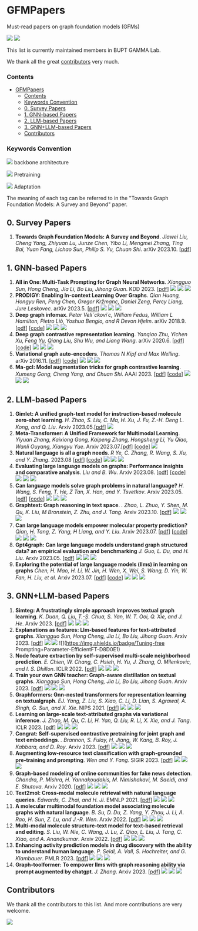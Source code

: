 # GFMPapers

Must-read papers on graph foundation models (GFMs)

![](https://img.shields.io/github/last-commit/BUPT-GAMMA/GFMpapers?color=blue) ![](https://img.shields.io/badge/PRs-Welcome-red) 

This list is currently maintained members in BUPT GAMMA Lab. 

We thank all the great [contributors](#contributors) very much.

### Contents

- [GFMPapers](#gfmpapers)
    - [Contents](#contents)
    - [Keywords Convention](#keywords-convention)
  - [0. Survey Papers](#0-survey-papers)
  - [1. GNN-based Papers](#1-gnn-based-papers)
  - [2. LLM-based Papers](#2-llm-based-papers)
  - [3. GNN+LLM-based Papers](#3-gnnllm-based-papers)
  - [Contributors](#contributors)


### Keywords Convention

![](https://img.shields.io/badge/xxx-DCE7F1) backbone architecture

![](https://img.shields.io/badge/yyy-EAD8D9) Pretraining

![](https://img.shields.io/badge/zzz-D8D0E1) Adaptation

The meaning of each tag can be referred to in the "Towards Graph Foundation Models: A Survey and Beyond" paper.

## 0. Survey Papers
1. **Towards Graph Foundation Models: A Survey and Beyond**. *Jiawei Liu, Cheng Yang, Zhiyuan Lu, Junze Chen, Yibo Li, Mengmei Zhang, Ting Bai, Yuan Fang, Lichao Sun, Philip S. Yu, Chuan Shi*. arXiv 2023.10. [[pdf](https://arxiv.org/pdf/2310.11829.pdf)]


## 1. GNN-based Papers

1. **All in One: Multi-Task Prompting for Graph Neural Networks**. *Xiangguo Sun, Hong Cheng, Jia Li, Bo Liu, Jihong Guan*. KDD 2023. [[pdf](https://www.researchgate.net/profile/Jia-Li-127/publication/371608827_All_in_One_Multi-Task_Prompting_for_Graph_Neural_Networks/links/648c2270c41fb852dd0a4f62/All-in-One-Multi-Task-Prompting-for-Graph-Neural-Networks.pdf)] ![](https://img.shields.io/badge/GCN/GAT/Graph_Transformer-DCE7F1) ![](https://img.shields.io/badge/Same--Scale_CL-EAD8D9)  ![](https://img.shields.io/badge/Prompt--Tuning-D8D0E1)
1. **PRODIGY: Enabling In-context Learning Over Graphs**. *Qian Huang, Hongyu Ren, Peng Chen, Gregor Kržmanc, Daniel Zeng, Percy Liang, Jure Leskovec*. arXiv 2023.5. [[pdf](https://arxiv.org/pdf/2305.12600.pdf)] ![](https://img.shields.io/badge/GCN/GAT-DCE7F1) ![](https://img.shields.io/badge/Graph_Reconstruction/Supervised-EAD8D9)  ![](https://img.shields.io/badge/Prompt--Tuning-D8D0E1)
1. **Deep graph infomax**. *Petar Veliˇckovi´c, William Fedus, William L Hamilton, Pietro Liò, Yoshua Bengio, and R Devon Hjelm*. arXiv 2018.9. [[pdf](https://arxiv.org/pdf/1809.10341)] [[code](https://github.com/PetarV-/DGI)] ![](https://img.shields.io/badge/GCN-DCE7F1) ![](https://img.shields.io/badge/Graph_Reconstruction/Cross--Scale_CL-EAD8D9)  ![](https://img.shields.io/badge/Parameter--Efficient_FT-D8D0E1)
1. **Deep graph contrastive representation learning**. *Yanqiao Zhu, Yichen Xu, Feng Yu, Qiang Liu, Shu Wu, and Liang Wang*. arXiv 2020.6. [[pdf](https://arxiv.org/pdf/2006.04131.pdf)] [[code](https://github.com/CRIPAC-DIG/GRACE)] ![](https://img.shields.io/badge/GCN-DCE7F1) ![](https://img.shields.io/badge/Graph_Reconstruction/Same--Scale_CL-EAD8D9)  ![](https://img.shields.io/badge/Vanilla_FT-D8D0E1)
1. **Variational graph auto-encoders**. *Thomas N Kipf and Max Welling*. arXiv 2016.11. [[pdf](https://arxiv.org/pdf/1611.07308.pdf)] [[code](https://github.com/tkipf/gae)] ![](https://img.shields.io/badge/GCN-DCE7F1) ![](https://img.shields.io/badge/Graph_Reconstruction/Graph_Reconstruction/Property_Prediction-EAD8D9)  ![](https://img.shields.io/badge/Vanilla_FT-D8D0E1)
1. **Ma-gcl: Model augmentation tricks for graph contrastive learning**. *Xumeng Gong, Cheng Yang, and Chuan Shi*. AAAI 2023. [[pdf](https://ojs.aaai.org/index.php/AAAI/article/download/25547/25319)] [[code](https://github.com/GXM1141/MA-GCL)] ![](https://img.shields.io/badge/GCN-DCE7F1) ![](https://img.shields.io/badge/Same--Scale_CL-EAD8D9)  ![](https://img.shields.io/badge/Vanilla_FT-D8D0E1)


## 2. LLM-based Papers

1. **Gimlet: A unified graph-text model for instruction-based molecule zero-shot learning**. *H. Zhao, S. Liu, C. Ma, H. Xu, J. Fu, Z.-H. Deng L. Kong, and Q. Liu*. Arxiv 2023.05.[[pdf](https://scholar.google.com/scholar_url?url=https://www.biorxiv.org/content/biorxiv/early/2023/06/01/2023.05.30.542904.full.pdf&hl=zh-CN&sa=T&oi=gsb-gga&ct=res&cd=0&d=8390578571473859304&ei=8QRCZbaEHIz5yATYnbjoDQ&scisig=AFWwaebONdO5ia5yjK3p4wA-pOf1)] ![](https://img.shields.io/badge/transformer-DCE7F1)
2. **Meta-Transformer: A Unified Framework for Multimodal Learning**. *Yiyuan Zhang, Kaixiong Gong, Kaipeng Zhang, Hongsheng Li, Yu Qiao, Wanli Ouyang, Xiangyu Yue*. Arxiv 2023.07.[[pdf](https://scholar.google.com/scholar_url?url=https://arxiv.org/pdf/2307.10802&hl=zh-CN&sa=T&oi=gsb-gga&ct=res&cd=0&d=11077145075852511910&ei=cgZCZZG8AcaKywSmq6XgCw&scisig=AFWwaeaAZA6AHtPdRvX0JnyNhv1F)] [[code](https://github.com/invictus717/MetaTransformer)] ![](https://img.shields.io/badge/transformer-DCE7F1)
3. **Natural language is all a graph needs**. *R Ye, C. Zhang, R. Wang, S. Xu, and Y. Zhang*. 2023.08 [[pdf](https://scholar.google.com/scholar_url?url=https://arxiv.org/pdf/2308.07134&hl=zh-CN&sa=T&oi=gsb-gga&ct=res&cd=0&d=14935989239849530960&ei=WgdCZbaJFtqk6rQPkv-skA8&scisig=AFWwaeZJKMJktGJOJmeusMs1l5k1)] [[code](https://github.com/agiresearch/InstructGLM)] ![](https://img.shields.io/badge/Graph_to_token_+_Flan_T5,LLaMA-DCE7F1) ![](https://img.shields.io/badge/MLM,LM-EAD8D9) ![](https://img.shields.io/badge/Manual_Prompt_Tuning-D8D0E1) 
4. **Evaluating large language models on graphs: Performance insights and comparative analysis**. *Liu and B. Wu*. Arxiv 2023.08. [[pdf](https://scholar.google.com/scholar_url?url=https://arxiv.org/pdf/2308.11224&hl=zh-CN&sa=T&oi=gsb-gga&ct=res&cd=0&d=13367291863109264530&ei=JQlCZcecFqKQ6rQPwPS0qAw&scisig=AFWwaebcL4UoKZKs-b3HfIKmzeoB)] [[code](https://github.com/ayame1006/llmtograph)] ![](https://img.shields.io/badge/Graph_to_text_+_GPTs,Vicuna-DCE7F1) ![](https://img.shields.io/badge/LM-EAD8D9) ![](https://img.shields.io/badge/Manual_Prompt_Tuning-D8D0E1)
5. **Can language models solve graph problems in natural language?** *H. Wang, S. Feng, T. He, Z Tan, X. Han, and Y. Tsvetkov*. Arxiv 2023.05. [[pdf](https://scholar.google.com/scholar_url?url=https://arxiv.org/pdf/2305.10037&hl=zh-CN&sa=T&oi=gsb-gga&ct=res&cd=0&d=10660384245119063422&ei=UgpCZeaYLKKQ6rQPwPS0qAw&scisig=AFWwaeb83Q4qbndJ3rQeda6SsHVD)] [[code](https://github.com/arthur-heng/nlgraph)] ![](https://img.shields.io/badge/Graph_to_text_+_GPTs-DCE7F1) ![](https://img.shields.io/badge/LM-EAD8D9) ![](https://img.shields.io/badge/Manual_Prompt_Tuning-D8D0E1)
6. **Graphtext: Graph reasoning in text space**. *. Zhao, L. Zhuo, Y. Shen, M. Qu, K. Liu, M Bronstein, Z. Zhu, and J. Tang*. Arxiv 2023.10. [[pdf](https://arxiv.org/pdf/2310.01089.pdf)] ![](https://img.shields.io/badge/Graph_to_text_+_GPTs-DCE7F1) ![](https://img.shields.io/badge/LM-EAD8D9) ![](https://img.shields.io/badge/Manual_Prompt_Tuning-D8D0E1)
7. **Can large language models empower molecular property prediction?** *Qian, H. Tang, Z. Yang, H Liang, and Y. Liu*. Arxiv 2023.07. [[pdf](https://arxiv.org/pdf/2307.07443.pdf)] [[code](https://github.com/chnq/llm4mol)] ![](https://img.shields.io/badge/Graph_to_text_+_GPTs-DCE7F1) ![](https://img.shields.io/badge/LM-EAD8D9) ![](https://img.shields.io/badge/Manual_Prompt_Tuning-D8D0E1)
8. **Gpt4graph: Can large language models understand graph structured data? an empirical evaluation and benchmarking** *J. Guo, L. Du, and H. Liu*. Arxiv 2023.05. [[pdf](https://arxiv.org/pdf/2305.15066.pdf)] ![](https://img.shields.io/badge/Graph_to_text_+_GPT_3-DCE7F1) ![](https://img.shields.io/badge/LM-EAD8D9) ![](https://img.shields.io/badge/Manual_Prompt_Tuning_+_Automatic_Prompt_Tuning-D8D0E1)
9. **Exploring the potential of large language models (llms) in learning on graphs** *Chen, H. Mao, H. Li, W. Jin, H. Wen, X. Wei, S. Wang, D. Yin, W. Fan, H. Liu, et al*. Arxiv 2023.07. [[pdf](https://arxiv.org/pdf/2307.03393.pdf)] [[code](https://github.com/CurryTang/Graph-LLM)] ![](https://img.shields.io/badge/Graph_to_text_+_Bert,sBert,LLaMa,GPTs-DCE7F1) ![](https://img.shields.io/badge/LM,MLM-EAD8D9) ![](https://img.shields.io/badge/Manual_Prompt_Tuning_+_Automatic_Prompt_Tuning-D8D0E1)

## 3. GNN+LLM-based Papers
1. **Simteg: A frustratingly simple approach improves
textual graph learning**. *K. Duan, Q. Liu, T.-S. Chua, S. Yan, W. T. Ooi, Q. Xie, and
J. He*. Arxiv 2023. [[pdf](https://arxiv.org/pdf/2308.02565.pdf)] ![](https://img.shields.io/badge/GNN-centric-DCE7F1) ![](https://img.shields.io/badge/MLM,TTCL-EAD8D9)  ![](https://img.shields.io/badge/Parameter-EfficientFT-D8D0E1)
1. **Explanations as features: Llm-based features for text-attributed graphs**. *Xiangguo Sun, Hong Cheng, Jia Li, Bo Liu, Jihong Guan*. Arxiv 2023. [[pdf](https://arxiv.org/pdf/2305.19523.pdf)] ![](https://img.shields.io/badge/GNN-centric-DCE7F1) ![](https://img.shields.io/badge/LM-EAD8D9)  ![](https://img.shields.io/badge/Tuning-free Prompting+Parameter-EfficientFT-D8D0E1)
1. **Node feature extraction by self-supervised multi-scale neighborhood prediction**. *E. Chien, W. Chang, C. Hsieh, H. Yu, J. Zhang,
O. Milenkovic, and I. S. Dhillon*. ICLR 2022. [[pdf](https://arxiv.org/pdf/2111.00064.pdf)] ![](https://img.shields.io/badge/GNN-centric-DCE7F1) ![](https://img.shields.io/badge/MLM-EAD8D9)  ![](https://img.shields.io/badge/vanillal-FT-D8D0E1)
1. **Train your own GNN teacher: Graph-aware distillation on textual graphs**. *Xiangguo Sun, Hong Cheng, Jia Li, Bo Liu, Jihong Guan*. Arxiv 2023. [[pdf](https://arxiv.org/pdf/2304.10668.pdf)] ![](https://img.shields.io/badge/GNN-centric-DCE7F1) ![](https://img.shields.io/badge/MLM-EAD8D9)  ![](https://img.shields.io/badge/Parameter-EfficientFT-D8D0E1)
1. **Graphformers: Gnn-nested transformers for representation learning on textualgraph**. *EJ. Yang, Z. Liu, S. Xiao, C. Li, D. Lian, S. Agrawal, A. Singh, G. Sun, and X. Xie*. NIPS 2021. [[pdf](https://proceedings.neurips.cc/paper_files/paper/2021/file/f18a6d1cde4b205199de8729a6637b42-Paper.pdf)] ![](https://img.shields.io/badge/Symmetric-DCE7F1) ![](https://img.shields.io/badge/MLM-EAD8D9)  ![](https://img.shields.io/badge/vanillal-FT-D8D0E1)
1. **Learning on large-scale text-attributed graphs via variational inference**. *J. Zhao, M. Qu, C. Li, H. Yan, Q. Liu, R. Li, X. Xie, and
J. Tang*. ICLR 2023. [[pdf](https://arxiv.org/pdf/2210.14709.pdf)] ![](https://img.shields.io/badge/Symmetric-DCE7F1) ![](https://img.shields.io/badge/MLM-EAD8D9)  ![](https://img.shields.io/badge/vanillal-FT-D8D0E1)
1. **Congrat: Self-supervised contrastive pretraining for joint graph and text embeddings**. *. Brannon, S. Fulay, H. Jiang, W. Kang, B. Roy, J. Kabbara, and D. Roy*. Arxiv 2023. [[pdf](https://arxiv.org/pdf/2305.14321.pdf)] ![](https://img.shields.io/badge/Symmetric-DCE7F1) ![](https://img.shields.io/badge/MLM+GTCL-EAD8D9)  ![](https://img.shields.io/badge/Parameter-Efficient-FT-D8D0E1)
1. **Augmenting low-resource text classification with graph-grounded pre-training and prompting**. *Wen and Y. Fang*. SIGIR 2023. [[pdf](https://arxiv.org/pdf/2305.03324.pdf)] ![](https://img.shields.io/badge/Symmetric-DCE7F1) ![](https://img.shields.io/badge/GTCL-EAD8D9)  ![](https://img.shields.io/badge/Prompt-Tuning-D8D0E1)
1. **Graph-based modeling of online communities for fake news detection**. *Chandra, P. Mishra, H. Yannakoudakis, M. Nimishakavi,
M. Saeidi, and E. Shutova*. Arxiv 2020. [[pdf](hhttps://arxiv.org/pdf/2008.06274.pdf)] ![](https://img.shields.io/badge/Symmetric-DCE7F1) ![](https://img.shields.io/badge/MLM-EAD8D9)  ![](https://img.shields.io/badge/Parameter-Efficient-FT-D8D0E1)
1. **Text2mol: Cross-modal molecule retrieval with natural language queries**. *Edwards, C. Zhai, and H. Ji*. EMNLP 2021. [[pdf](https://aclanthology.org/2021.emnlp-main.47.pdf)] ![](https://img.shields.io/badge/Symmetric-DCE7F1) ![](https://img.shields.io/badge/MLM+GTC-EAD8D9)  ![](https://img.shields.io/badge/Parameter-Efficient-FT-D8D0E1)
1. **A molecular multimodal foundation model associating molecule graphs with natural language**. *B. Su, D. Du, Z. Yang, Y. Zhou, J. Li, A. Rao, H. Sun, Z. Lu, and J.-R. Wen*. Arxiv 2022. [[pdf](https://arxiv.org/pdf/2209.05481.pdf)] ![](https://img.shields.io/badge/Symmetric-DCE7F1) ![](https://img.shields.io/badge/MLM+GTC-EAD8D9)  ![](https://img.shields.io/badge/Parameter-Efficient-FT-D8D0E1)
1. **Multi-modal molecule structure-text model for text-based retrieval and editing**. *S. Liu, W. Nie, C. Wang, J. Lu, Z. Qiao, L. Liu, J. Tang, C. Xiao, and A. Anandkumar*. Arxiv 2022. [[pdf](https://arxiv.org/pdf/2212.10789.pdf)] ![](https://img.shields.io/badge/Symmetric-DCE7F1) ![](https://img.shields.io/badge/MLM+GTC-EAD8D9)  ![](https://img.shields.io/badge/Parameter-Efficient-FT-D8D0E1)
1. **Enhancing activity prediction models in drug discovery with the ability to understand human language**. *P. Seidl, A. Vall, S. Hochreiter, and G. Klambauer*. PMLR 2023. [[pdf](https://arxiv.org/pdf/2303.03363.pdf)] ![](https://img.shields.io/badge/Symmetric-DCE7F1) ![](https://img.shields.io/badge/MLM+GTCL-EAD8D9)  ![](https://img.shields.io/badge/Parameter-Efficient-FT-D8D0E1)
1. **Graph-toolformer: To empower llms with graph reasoning ability via prompt augmented by chatgpt**. *J. Zhang*. Arxiv 2023. [[pdf](https://arxiv.org/pdf/2304.11116.pdf)] ![](https://img.shields.io/badge/LLM-centric-DCE7F1) ![](https://img.shields.io/badge/LM-EAD8D9)  ![](https://img.shields.io/badge/Tuning-free-rompting+Vanilla-FT-D8D0E1)




## Contributors

We thank all the contributors to this list. And more contributions are very welcome.

<a href="https://github.com/BUPT-GAMMA/GFMpapers/graphs/contributors">
  <img src="https://contrib.rocks/image?repo=BUPT-GAMMA/GFMpapers" />
</a>

